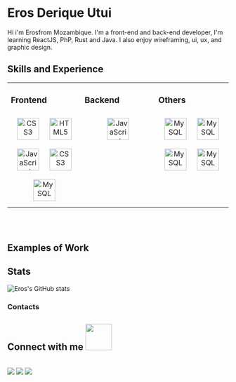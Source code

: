 <!-- ![Design and Development](https://github.com/adriantwarog/adriantwarog/blob/master/freeCodeCamp.jpg) -->

# Eros Derique Utui
Hi i'm Erosfrom Mozambique.
I'm a front-end and back-end developer, I'm learning ReactJS, PhP, Rust and Java. I also enjoy wireframing, ui, ux, and graphic design. 

## Skills and Experience
<table><tr><td valign="top" width="25%">

 ### Frontend  
<div align="center">  
<img style="margin: 10px" src="https://profilinator.rishav.dev/skills-assets/css3-original-wordmark.svg" alt="CSS3" height="50" />  
<img style="margin: 10px" src="https://profilinator.rishav.dev/skills-assets/html5-original-wordmark.svg" alt="HTML5" height="50" />  
<img style="margin: 10px" src="https://profilinator.rishav.dev/skills-assets/javascript-original.svg" alt="JavaScript" height="50" />  
<img style="margin: 10px" src="https://profilinator.rishav.dev/skills-assets/react-original-wordmark.svg" alt="CSS3" height="50" />  
<img style="margin: 10px" src="https://profilinator.rishav.dev/skills-assets/mysql-original-wordmark.svg" alt="MySQL" height="50" />  
</div>
</td><td valign="top" width="25%">

### Backend  
<div align="center">  
<img style="margin: 10px" src="https://profilinator.rishav.dev/skills-assets/php-original.svg" alt="JavaScript" height="50" />   
</div>
</td><td valign="top" width="25%">
  
### Others 
<div align="center">   
<img style="margin: 10px" src="https://profilinator.rishav.dev/skills-assets/mysql-original-wordmark.svg" alt="MySQL" height="50" /> 
<img style="margin: 10px" src="https://profilinator.rishav.dev/skills-assets/postgresql-original-wordmark.svg" alt="MySQL" height="50" /> 
<img style="margin: 10px" src="https://profilinator.rishav.dev/skills-assets/rust-original-wordmark.svg" alt="MySQL" height="50" /> 
<img style="margin: 10px" src="https://profilinator.rishav.dev/skills-assets/java-original-wordmark.svg" alt="MySQL" height="50" />
</div>

</td></tr></table>  
<br>
<br>

## Examples of Work
<!-- <img src="https://github.com/adriantwarog/adriantwarog/blob/master/covid19.gif" width="512" > -->

## Stats

![Eros's GitHub stats](https://github-readme-stats.vercel.app/api?username=ErosUtui&count_private=true)

### Contacts

## Connect with me <img src="https://media.giphy.com/media/LnQjpWaON8nhr21vNW/giphy.gif" width="60">
<br>
<a href="https://twitter.com/ErosUtui"><img src="https://img.shields.io/badge/Twitter-1DA1F2?style=for-the-badge&logo=twitter&logoColor=white"></a>
<a href="https://www.linkedin.com/in/erosutui/"><img src="https://img.shields.io/badge/LinkedIn-0077B5?style=for-the-badge&logo=linkedin&logoColor=white"></a>
<a href="mailto:erosderiquedev@gmail.com">
<img src="https://img.shields.io/badge/Gmail-D14836?style=for-the-badge&logo=gmail&logoColor=white">
<a/>

